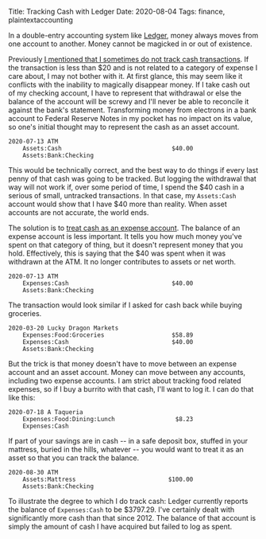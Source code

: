 Title: Tracking Cash with Ledger
Date: 2020-08-04
Tags: finance, plaintextaccounting

In a double-entry accounting system like [Ledger](https://www.ledger-cli.org/), money always moves from one account to another. Money cannot be magicked in or out of existence.

Previously [I mentioned that I sometimes do not track cash transactions](/2020/08/organizing-ledger/#fn:cash). If the transaction is less than $20 and is not related to a category of expense I care about, I may not bother with it. At first glance, this may seem like it conflicts with the inability to magically disappear money. If I take cash out of my checking account, I have to represent that withdrawal or else the balance of the account will be screwy and I'll never be able to reconcile it against the bank's statement. Transforming money from electrons in a bank account to Federal Reserve Notes in my pocket has no impact on its value, so one's initial thought may to represent the cash as an asset account.

    2020-07-13 ATM
        Assets:Cash                               $40.00
        Assets:Bank:Checking

This would be technically correct, and the best way to do things if every last penny of that cash was going to be tracked. But logging the withdrawal that way will not work if, over some period of time, I spend the $40 cash in a serious of small, untracked transactions. In that case, my `Assets:Cash` account would show that I have $40 more than reality. When asset accounts are not accurate, the world ends.

The solution is to [treat cash as an expense account](https://www.ledger-cli.org/3.0/doc/ledger3.html#Dealing-with-Petty-Cash). The balance of an expense account is less important. It tells you how much money you've spent on that category of thing, but it doesn't represent money that you hold. Effectively, this is saying that the $40 was spent when it was withdrawn at the ATM. It no longer contributes to assets or net worth.

    2020-07-13 ATM
        Expenses:Cash                             $40.00
        Assets:Bank:Checking

The transaction would look similar if I asked for cash back while buying groceries.

    2020-03-20 Lucky Dragon Markets
        Expenses:Food:Groceries                   $58.89
        Expenses:Cash                             $40.00
        Assets:Bank:Checking

But the trick is that money doesn't have to move between an expense account and an asset account. Money can move between any accounts, including two expense accounts. I am strict about tracking food related expenses, so if I buy a burrito with that cash, I'll want to log it. I can do that like this:

    2020-07-18 A Taqueria
        Expenses:Food:Dining:Lunch                 $8.23
        Expenses:Cash

If part of your savings are in cash -- in a safe deposit box, stuffed in your mattress, buried in the hills, whatever -- you would want to treat it as an asset so that you can track the balance.

    2020-08-30 ATM
        Assets:Mattress                          $100.00
        Assets:Bank:Checking

To illustrate the degree to which I do track cash: Ledger currently reports the balance of `Expenses:Cash` to be $3797.29. I've certainly dealt with significantly more cash than that since 2012. The balance of that account is simply the amount of cash I have acquired but failed to log as spent.
